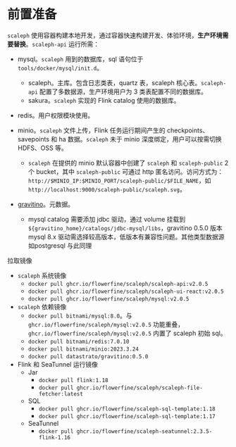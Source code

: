 # 前置准备

`scaleph` 使用容器构建本地开发，通过容器快速构建开发、体验环境，**生产环境需要替换**。`scaleph-api` 运行所需：

* mysql。`scaleph` 用到的数据库，sql 语句位于 `tools/docker/mysql/init.d`。
  * scaleph。主库。包含日志类表，quartz 表，scaleph 核心表。`scaleph-api` 配置了多数据源，生产环境用户为 3 类表配置不同的数据库。
  * sakura。`scaleph` 实现的 Flink catalog 使用的数据库。
* redis。用户权限模块使用。
* minio。`scaleph` 文件上传，Flink 任务运行期间产生的 checkpoints、savepoints 和 ha 数据。`scaleph` 未于 minio 深度绑定，用户可以按需切换 HDFS、OSS 等。
  * `scaleph` 在提供的 minio 默认容器中创建了 `scaleph` 和 `scaleph-public` 2 个 bucket，其中 `scaleph-public` 可通过 http 匿名访问。访问方式为：`http://$MINIO_IP:$MINIO_PORT/scaleph-public/$FILE_NAME`，如 `http://localhost:9000/scaleph-public/scaleph.svg`。

* [gravitino](https://github.com/datastrato/gravitino)。元数据。
  * mysql catalog 需要添加 jdbc 驱动，通过 volume 挂载到 `${gravitino_home}/catalogs/jdbc-mysql/libs`，gravitino 0.5.0 版本 mysql 8.x 驱动需选择较高版本，低版本有兼容性问题。其他类型数据源 如postgresql 与此同理


拉取镜像

* `scaleph` 系统镜像
  * `docker pull ghcr.io/flowerfine/scaleph/scaleph-api:v2.0.5`
  * `docker pull ghcr.io/flowerfine/scaleph/scaleph-ui-react:v2.0.5`
  * `docker pull ghcr.io/flowerfine/scaleph/mysql:v2.0.5`
* `scaleph` 依赖镜像
  * `docker pull bitnami/mysql:8.0`。与 `ghcr.io/flowerfine/scaleph/mysql:v2.0.5` 功能重叠，`ghcr.io/flowerfine/scaleph/mysql:v2.0.5` 内置了 scaleph 初始 sql。
  * `docker pull bitnami/redis:7.0.10`
  * `docker pull bitnami/minio:2023.3.24`
  * `docker pull datastrato/gravitino:0.5.0`
* Flink 和 SeaTunnel 运行镜像
  * Jar
    * `docker pull flink:1.18`
    * `docker pull ghcr.io/flowerfine/scaleph/scaleph-file-fetcher:latest`
  * SQL
    * `docker pull ghcr.io/flowerfine/scaleph-sql-template:1.18`
    * `docker pull ghcr.io/flowerfine/scaleph-sql-template:1.17`
  * SeaTunnel
    * `docker pull ghcr.io/flowerfine/scaleph-seatunnel:2.3.5-flink-1.16`

